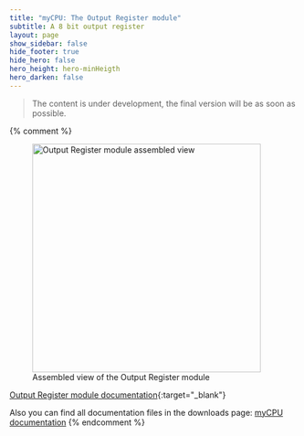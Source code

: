 ```yaml
---
title: "myCPU: The Output Register module"
subtitle: A 8 bit output register
layout: page
show_sidebar: false
hide_footer: true
hide_hero: false
hero_height: hero-minHeigth
hero_darken: false
---
```

> The content is under development, the final version will be as soon as possible.

{% comment %}
<figure class="center">
    <img src="{{ site.baseurl }}/img/mycpu/modules/outreg_8b/outreg_8b_assembled_min.png" alt="Output Register module assembled view" title="Assembled view of the Output Register module" width="400px">
    <figcaption>Assembled view of the Output Register module</figcaption>
</figure>

[Output Register module documentation](/downloads/technical/myCPU_Output_Register_8b_module_full.pdf){:target="_blank"}

Also you can find all documentation files in the downloads page: [myCPU documentation](/pages/en/mycpu/downloads/technical_docs)
{% endcomment %}

